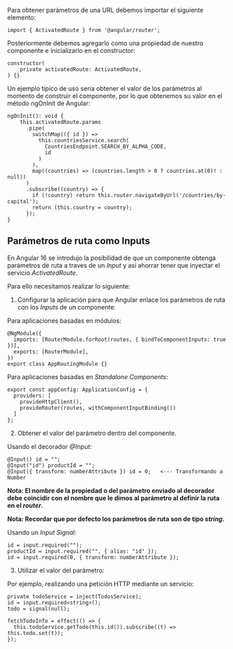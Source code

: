 Para obtener parámetros de una URL debemos importar el siguiente elemento:

```
import { ActivatedRoute } from '@angular/router';
```

Posteriormente debemos agregarlo como una propiedad de nuestro componente e inicializarlo en el constructor:

```
constructor(
	private activatedRoute: ActivatedRoute,
) {}
```

Un ejemplo típico de uso seria obtener el valor de los parámetros al momento de construir el componente, por lo que obtenemos su valor en el método ngOnInit de Angular:

```
ngOnInit(): void {
    this.activatedRoute.params
      .pipe(
        switchMap(({ id }) =>
          this.countriesService.search(
            CountriesEndpoint.SEARCH_BY_ALPHA_CODE,
            id
          )
        ),
        map((countries) => (countries.length > 0 ? countries.at(0)! : null))
      )
      .subscribe((country) => {
        if (!country) return this.router.navigateByUrl('/countries/by-capital');
        return (this.country = country);
      });
}
```
## Parámetros de ruta como Inputs

En Angular 16 se introdujo la posibilidad de que un componente obtenga parámetros de ruta a traves de un *Input* y así ahorrar tener que inyectar el servicio *ActivatedRoute*.

Para ello necesitamos realizar lo siguiente:

1. Configurar la aplicación para que Angular enlace los parámetros de ruta con los *Inputs* de un componente:

Para aplicaciones basadas en módulos:

```
@NgModule({
  imports: [RouterModule.forRoot(routes, { bindToComponentInputs: true })],
  exports: [RouterModule],
})
export class AppRoutingModule {}
```

Para aplicaciones basadas en *Standalone Components*:

```
export const appConfig: ApplicationConfig = {
  providers: [
    provideHttpClient(),
    provideRouter(routes, withComponentInputBinding())
  ]
};
```

2. Obtener el valor del parámetro dentro del componente.

Usando el decorador *@Input*:

```
@Input() id = "";
@Input("id") productId = "";
@Input({ transform: numberAttribute }) id = 0;   <--- Transformando a Number
```

**Nota: El nombre de la propiedad o del parámetro enviado al decorador debe coincidir con el nombre que le dimos al parámetro al definir la ruta en el *router*.**

**Nota: Recordar que por defecto los parámetros de ruta son de tipo *string*.**

Usando un *Input Signal*:

```
id = input.required("");
productId = input.required("", { alias: "id" });
id = input.required(0, { transform: numberAttribute });
```

3. Utilizar el valor del parámetro:

Por ejemplo, realizando una petición HTTP mediante un servicio:

```
private todoService = inject(TodosService);
id = input.required<string>();
todo = signal(null);

fetchTodoInfo = effect(() => {
  this.todoService.getTodo(this.id()).subscribe((t) => this.todo.set(t));
});
```